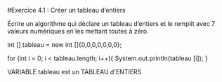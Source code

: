 #Exercice 4.1 : Créer un tableau d’entiers

Écrire un algorithme qui déclare un tableau d’entiers et le remplit avec 7 valeurs numériques en les mettant toutes à zéro.

int [] tableau = new int []{0,0,0,0,0,0,0};

for (int i = 0; i < tableau.length; i++){
	System.out.println(tableau [i]);
}

VARIABLE
tableau est un TABLEAU d'ENTIERS